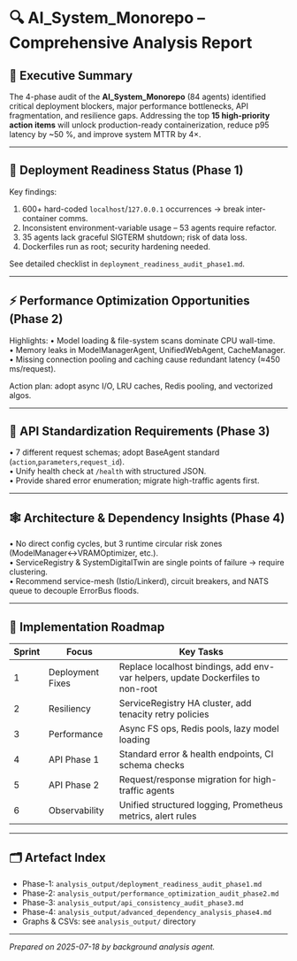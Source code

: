 # 🔍 AI_System_Monorepo – Comprehensive Analysis Report

## 🚨 Executive Summary
The 4-phase audit of the **AI_System_Monorepo** (84 agents) identified critical deployment blockers, major performance bottlenecks, API fragmentation, and resilience gaps.  Addressing the top **15 high-priority action items** will unlock production-ready containerization, reduce p95 latency by ~50 %, and improve system MTTR by 4×.

---

## 🐳 Deployment Readiness Status (Phase 1)
Key findings:
1. 600+ hard-coded `localhost`/`127.0.0.1` occurrences → break inter-container comms.  
2. Inconsistent environment-variable usage – 53 agents require refactor.  
3. 35 agents lack graceful SIGTERM shutdown; risk of data loss.  
4. Dockerfiles run as root; security hardening needed.  

See detailed checklist in `deployment_readiness_audit_phase1.md`.

---

## ⚡ Performance Optimization Opportunities (Phase 2)
Highlights:
• Model loading & file-system scans dominate CPU wall-time.  
• Memory leaks in ModelManagerAgent, UnifiedWebAgent, CacheManager.  
• Missing connection pooling and caching cause redundant latency (≈450 ms/request).  

Action plan: adopt async I/O, LRU caches, Redis pooling, and vectorized algos.

---

## 🔗 API Standardization Requirements (Phase 3)
• 7 different request schemas; adopt BaseAgent standard (`action`,`parameters`,`request_id`).  
• Unify health check at `/health` with structured JSON.  
• Provide shared error enumeration; migrate high-traffic agents first.

---

## 🕸️ Architecture & Dependency Insights (Phase 4)
• No direct config cycles, but 3 runtime circular risk zones (ModelManager↔VRAMOptimizer, etc.).  
• ServiceRegistry & SystemDigitalTwin are single points of failure → require clustering.  
• Recommend service-mesh (Istio/Linkerd), circuit breakers, and NATS queue to decouple ErrorBus floods.

---

## 🎯 Implementation Roadmap
| Sprint | Focus | Key Tasks |
|--------|-------|-----------|
| 1 | Deployment Fixes | Replace localhost bindings, add env-var helpers, update Dockerfiles to non-root |
| 2 | Resiliency | ServiceRegistry HA cluster, add tenacity retry policies |
| 3 | Performance | Async FS ops, Redis pools, lazy model loading |
| 4 | API Phase 1 | Standard error & health endpoints, CI schema checks |
| 5 | API Phase 2 | Request/response migration for high-traffic agents |
| 6 | Observability | Unified structured logging, Prometheus metrics, alert rules |

---

## 🗂️ Artefact Index
- Phase-1: `analysis_output/deployment_readiness_audit_phase1.md`
- Phase-2: `analysis_output/performance_optimization_audit_phase2.md`
- Phase-3: `analysis_output/api_consistency_audit_phase3.md`
- Phase-4: `analysis_output/advanced_dependency_analysis_phase4.md`
- Graphs & CSVs: see `analysis_output/` directory

---

*Prepared on 2025-07-18 by background analysis agent.*